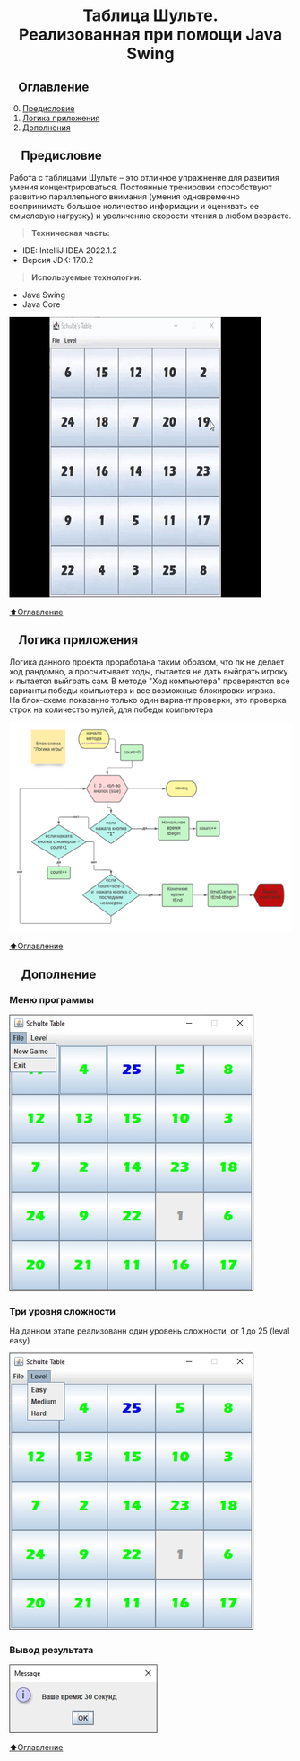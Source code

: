 <h1 align="center">Таблица Шульте. <br> Реализованная при помощи Java Swing </h1>
<h2 dir="auto"><a id="user-content-оглавление" class="anchor" aria-hidden="true" href="#оглавление"><svg class="octicon octicon-link" viewBox="0 0 16 16" version="1.1" width="16" height="16" aria-hidden="true"></svg></a>Оглавление</h2>
<ol start="0" dir="auto">
<li><a href="#предисловие">Предисловие</a></li>
<li><a href="логика">Логика приложения</a></li>
<li><a href="#дополнение">Дополнения</a></li>
</ol>

<h2 dir="auto"><a id="предисловие" class="anchor" aria-hidden="true" href="#предисловие"><svg class="octicon octicon-link" viewBox="0 0 16 16" version="1.1" width="16" height="16" aria-hidden="true"></svg></a>
Предисловие</h2>
<p> Работа с таблицами Шульте – это отличное упражнение для развития умения концентрироваться. Постоянные тренировки способствуют развитию параллельного внимания (умения одновременно воспринимать большое количество информации и оценивать ее смысловую нагрузку) и увеличению скорости чтения в любом возрасте.</p>
<blockquote>
 <p dir="auto"><b>Техническая часть:</b></p>
</blockquote>

<ul>
<li>IDE: IntelliJ IDEA 2022.1.2</li>
<li>Версия JDK: 17.0.2</li>
</ul>

<blockquote>
 <p dir="auto"><b>Используемые технологии:</b></p>
</blockquote>

<ul>
<li>Java Swing</li>
<li>Java Core</li>
</ul>

![Image for project](https://github.com/OlKomar35/shulte_table/blob/master/images_for_project/shulte%20(2).gif)

<a href="#оглавление"><g-emoji class="g-emoji" alias="arrow_up" fallback-src="https://github.githubassets.com/images/icons/emoji/unicode/2b06.png">⬆️</g-emoji>Оглавление</a>

<h2 dir="auto"><a id="логика" class="anchor" aria-hidden="true" href="#предисловие"><svg class="octicon octicon-link" viewBox="0 0 16 16" version="1.1" width="16" height="16" aria-hidden="true"></svg></a>Логика приложения</h2>

<p>   Логика данного проекта проработана таким образом, что пк не делает ход рандомно, а просчитывает ходы, пытается не дать выйграть игроку и пытается выйграть сам. 
В методе "Ход компьютера" проверяются все варианты победы компьютера и все возможные блокировки играка.<br> На блок-схеме показанно только один вариант проверки, это проверка строк на количество нулей, для победы компьютера</p>

![Image block diagram](https://github.com/OlKomar35/shulte_table/blob/master/images_for_project/shulte_diagram.png)

<a href="#оглавление"><g-emoji class="g-emoji" alias="arrow_up" fallback-src="https://github.githubassets.com/images/icons/emoji/unicode/2b06.png">⬆️</g-emoji>Оглавление</a>

<h2 dir="auto"><a id="дополнение" class="anchor" aria-hidden="true" href="#дополнение"><svg class="octicon octicon-link" viewBox="0 0 16 16" version="1.1" width="16" height="16" aria-hidden="true"></svg></a>
Дополнение</h2>

<h3>Меню программы</h3>

![Image for project](https://github.com/OlKomar35/shulte_table/blob/master/images_for_project/screen5.jpg)

<h3>Три уровня сложности</h3>
<p> На данном этапе реализованн один уровень сложности, от 1 до 25 (leval easy)</p>

![Image for project](https://github.com/OlKomar35/shulte_table/blob/master/images_for_project/screen4.jpg)

<h3>Вывод результата</h3>

![Image for project](https://github.com/OlKomar35/shulte_table/blob/master/images_for_project/screen3.jpg)

<a href="#оглавление"><g-emoji class="g-emoji" alias="arrow_up" fallback-src="https://github.githubassets.com/images/icons/emoji/unicode/2b06.png">⬆️</g-emoji>Оглавление</a>

